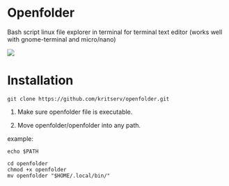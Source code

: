 # Openfolder

Bash script linux file explorer in terminal for terminal text editor (works well with gnome-terminal and micro/nano)

<img src="/preview.png">

# Installation

```
git clone https://github.com/kritserv/openfolder.git
```

1. Make sure openfolder file is executable.

2. Move openfolder/openfolder into any path.

example:

```
echo $PATH
```

```
cd openfolder
chmod +x openfolder
mv openfolder "$HOME/.local/bin/"
```
